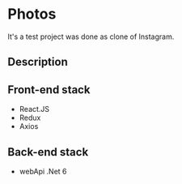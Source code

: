 # Photos

It's a test project was done as clone of Instagram. 

## Description


## Front-end stack
- React.JS
- Redux
- Axios

## Back-end stack
- webApi .Net 6
